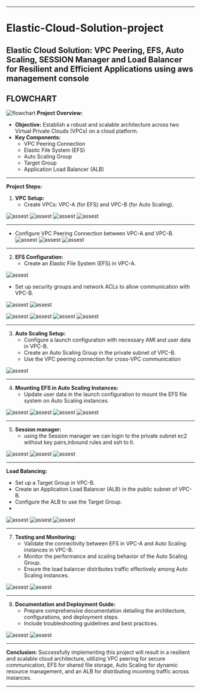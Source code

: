 ----

# Elastic-Cloud-Solution-project

## Elastic Cloud Solution: VPC Peering, EFS, Auto Scaling, SESSION Manager and Load Balancer for Resilient and Efficient Applications using aws management console
## FLOWCHART
![flowchart](https://github.com/yuva19102003/Elastic-Cloud-Solution-project/blob/master/flowchart.drawio.png)
**Project Overview:**
- **Objective:** Establish a robust and scalable architecture across two Virtual Private Clouds (VPCs) on a cloud platform.
- **Key Components:**
  - VPC Peering Connection
  - Elastic File System (EFS)
  - Auto Scaling Group
  - Target Group
  - Application Load Balancer (ALB)

----

**Project Steps:**
1. **VPC Setup:**
    - Create VPCs: VPC-A (for EFS) and VPC-B (for Auto Scaling).

![assest](assest/1.png)
![assest](assest/2.png)
![assest](assest/3.png)
![assest](assest/4.png)

----

   - Configure VPC Peering Connection between VPC-A and VPC-B.
![assest](assest/5.png)
![assest](assest/6.png)
![assest](assest/7.png)

----
2. **EFS Configuration:**
   - Create an Elastic File System (EFS) in VPC-A.
 

![assest](assest/8.png)

- Set up security groups and network ACLs to allow communication with VPC-B.

![assest](assest/9.png)
![assest](assest/10.png)

![assest](assest/11.png)
![assest](assest/12.png)
![assest](assest/13.png)
![assest](assest/14.png)

----
3. **Auto Scaling Setup:**
   - Configure a launch configuration with necessary AMI and user data in VPC-B.
   - Create an Auto Scaling Group in the private subnet of VPC-B.
   - Use the VPC peering connection for cross-VPC communication
   
![assest](assest/15.png)

----
4. **Mounting EFS in Auto Scaling Instances:**
   - Update user data in the launch configuration to mount the EFS file system on Auto Scaling instances.
   
![assest](assest/16.png)
![assest](assest/17.png)
![assest](assest/18.png)
![assest](assest/19.png)

----
5. **Session manager:**
   - using the Session manager we can login to the private subnet ec2 without key pairs,inbound rules and ssh to it.
   
![assest](assest/20.png)
![assest](assest/21.png)
![assest](assest/22.png)

----
 **Load Balancing:**
   - Set up a Target Group in VPC-B.
   - Create an Application Load Balancer (ALB) in the public subnet of VPC-B.
   - Configure the ALB to use the Target Group.
   - 
![assest](assest/23.png)
![assest](assest/24.png)
![assest](assest/25.png)

----


7. **Testing and Monitoring:**
   - Validate the connectivity between EFS in VPC-A and Auto Scaling instances in VPC-B.
   - Monitor the performance and scaling behavior of the Auto Scaling Group.
   - Ensure the load balancer distributes traffic effectively among Auto Scaling instances.
   
![assest](assest/26.png)
![assest](assest/27.png)

----
8. **Documentation and Deployment Guide:**
   - Prepare comprehensive documentation detailing the architecture, configurations, and deployment steps.
   - Include troubleshooting guidelines and best practices.
     
![assest](assest/28.png)
![assest](assest/29.png)

----

**Conclusion:**
Successfully implementing this project will result in a resilient and scalable cloud architecture, utilizing VPC peering for secure communication, EFS for shared file storage, Auto Scaling for dynamic resource management, and an ALB for distributing incoming traffic across instances.

----

